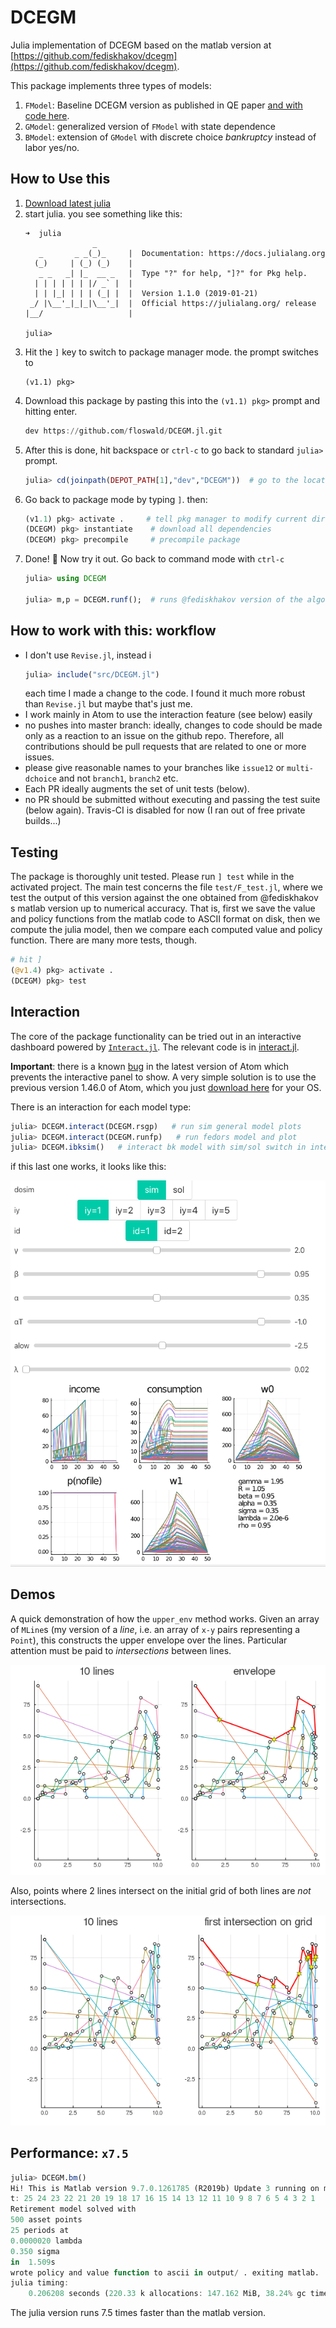 # DCEGM



Julia implementation of DCEGM based on the matlab version at [https://github.com/fediskhakov/dcegm](https://github.com/fediskhakov/dcegm).

This package implements three types of models:

1. `FModel`: Baseline DCEGM version as published in QE paper [and with code here](https://github.com/fediskhakov/dcegm).
2. `GModel`: generalized version of `FModel` with state dependence
3. `BModel`: extension of `GModel` with discrete choice *bankruptcy* instead of labor yes/no.



## How to Use this

1. [Download latest julia](https://julialang.org/downloads/)
2. start julia. you see something like this:
    ```
    ➜  julia
                   _
       _       _ _(_)_     |  Documentation: https://docs.julialang.org
      (_)     | (_) (_)    |
       _ _   _| |_  __ _   |  Type "?" for help, "]?" for Pkg help.
      | | | | | | |/ _` |  |
      | | |_| | | | (_| |  |  Version 1.1.0 (2019-01-21)
     _/ |\__'_|_|_|\__'_|  |  Official https://julialang.org/ release
    |__/                   |

    julia>
    ```
3. Hit the `]` key to switch to package manager mode. the prompt switches to
    ```
    (v1.1) pkg>
    ```
4. Download this package by pasting this into the `(v1.1) pkg>` prompt and hitting enter.
    ```julia
    dev https://github.com/floswald/DCEGM.jl.git
    ```
5. After this is done, hit backspace or `ctrl-c` to go back to standard `julia>` prompt.
    ```julia
    julia> cd(joinpath(DEPOT_PATH[1],"dev","DCEGM"))  # go to the location of DCEGM on your computer
    ```
6. Go back to package mode by typing `]`. then:
    ```julia
    (v1.1) pkg> activate .     # tell pkg manager to modify current directory
    (DCEGM) pkg> instantiate    # download all dependencies
    (DCEGM) pkg> precompile     # precompile package
    ```
7. Done! :tada: Now try it out. Go back to command mode with `ctrl-c`
    ```julia
    julia> using DCEGM

    julia> m,p = DCEGM.runf();  # runs @fediskhakov version of the algorithm
    ```

## How to work with this: workflow

* I don't use `Revise.jl`, instead i
    ```julia
    julia> include("src/DCEGM.jl")
    ```
    each time I made a change to the code. I found it much more robust than `Revise.jl` but maybe that's just me.
* I work mainly in Atom to use the interaction feature (see below) easily
* no pushes into master branch: ideally, changes to code should be made only as a reaction to an issue on the github repo. Therefore, all contributions should be pull requests that are related to one or more issues.
* please give reasonable names to your branches like `issue12` or `multi-dchoice` and not `branch1`, `branch2` etc.
* Each PR ideally augments the set of unit tests (below).
* no PR should be submitted without executing and passing the test suite (below again). Travis-CI is disabled for now (I ran out of free private builds...)


## Testing

The package is thoroughly unit tested. Please run `] test` while in the activated project. The main test concerns the file `test/F_test.jl`, where we test the output of this version against the one obtained from @fediskhakov s matlab version up to numerical accuracy. That is, first we save the value and policy functions from the matlab code to ASCII format on disk, then we compute the julia model, then we compare each computed value and policy function. There are many more tests, though.

```julia
# hit ]
(@v1.4) pkg> activate .
(DCEGM) pkg> test
```

## Interaction

The core of the package functionality can be tried out in an interactive dashboard powered by [`Interact.jl`](https://github.com/JuliaGizmos/Interact.jl). The relevant code is in [interact.jl](src/interact.jl).

**Important**: there is a known [bug](https://github.com/JunoLab/Juno.jl/issues/583) in the latest version of Atom which prevents the interactive panel to show. A very simple solution is to use the previous version 1.46.0 of Atom, which you just [download here](https://github.com/atom/atom/releases/tag/v1.46.0) for your OS.

There is an interaction for each model type:


```julia
julia> DCEGM.interact(DCEGM.rsgp)   # run sim general model plots
julia> DCEGM.interact(DCEGM.runfp)   # run fedors model and plot
julia> DCEGM.ibksim()   # interact bk model with sim/sol switch in interact
```

if this last one works, it looks like this:

![](images/interact.png)


## Demos

A quick demonstration of how the `upper_env` method works. Given an array of `MLine`s (my version of a *line*, i.e. an array of `x-y` pairs representing a `Point`), this constructs the upper envelope over the lines. Particular attention must be paid to *intersections* between lines.

![](images/demo.png)

Also, points where 2 lines intersect on the initial grid of both lines are *not* intersections.

![](images/demo2.png)


## Performance: `x7.5`

```julia
julia> DCEGM.bm()
Hi! This is Matlab version 9.7.0.1261785 (R2019b) Update 3 running on my laptop
t: 25 24 23 22 21 20 19 18 17 16 15 14 13 12 11 10 9 8 7 6 5 4 3 2 1
Retirement model solved with
500 asset points
25 periods at
0.0000020 lambda  
0.350 sigma
in  1.509s
wrote policy and value function to ascii in output/ . exiting matlab.
julia timing:
    0.206208 seconds (220.33 k allocations: 147.162 MiB, 38.24% gc time)
```

The julia version runs 7.5 times faster than the matlab version.
